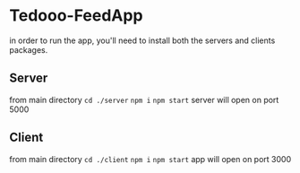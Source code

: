 # Tedooo-FeedApp

in order to run the app, you'll need to install both the servers and clients packages.

## Server

from main directory
`cd ./server`
`npm i`
`npm start`
server will open on port 5000

## Client

from main directory
`cd ./client`
`npm i`
`npm start`
app will open on port 3000